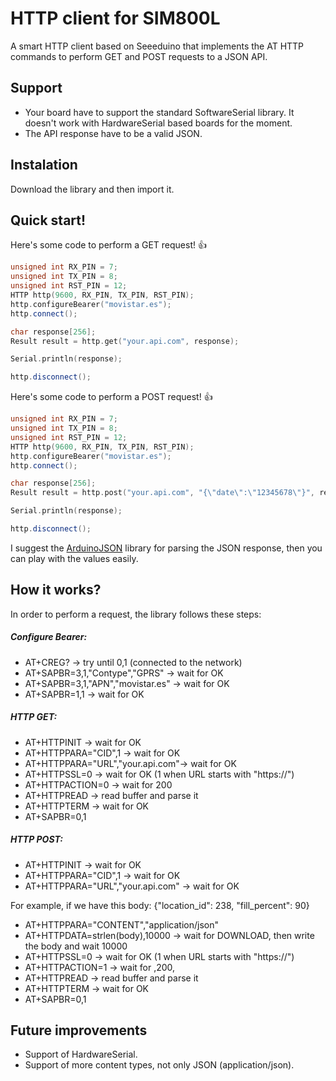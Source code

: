 
# HTTP client for SIM800L
A smart HTTP client based on Seeeduino that implements the AT HTTP commands to perform GET and POST requests to a JSON API.

## Support
* Your board have to support the standard SoftwareSerial library. It doesn't  work with HardwareSerial based boards for the moment.
* The API response have to be a valid JSON.

## Instalation
Download the library and then import it.

## Quick start!

Here's some code to perform a GET request! :+1:

``` c++
unsigned int RX_PIN = 7;
unsigned int TX_PIN = 8;
unsigned int RST_PIN = 12;
HTTP http(9600, RX_PIN, TX_PIN, RST_PIN);
http.configureBearer("movistar.es");
http.connect();

char response[256];
Result result = http.get("your.api.com", response);

Serial.println(response);

http.disconnect();

```

Here's some code to perform a POST request! :+1:

``` c++
unsigned int RX_PIN = 7;
unsigned int TX_PIN = 8;
unsigned int RST_PIN = 12;
HTTP http(9600, RX_PIN, TX_PIN, RST_PIN);
http.configureBearer("movistar.es");
http.connect();

char response[256];
Result result = http.post("your.api.com", "{\"date\":\"12345678\"}", response);

Serial.println(response);

http.disconnect();
```

I suggest the [ArduinoJSON](https://github.com/bblanchon/ArduinoJson) library for parsing the JSON response, then you can play with the values easily.


## How it works?
In order to perform a request, the library follows these steps:

##### Configure Bearer:

  - AT+CREG? -> try until 0,1 (connected to the network)
  - AT+SAPBR=3,1,"Contype","GPRS" -> wait for OK
  - AT+SAPBR=3,1,"APN","movistar.es" -> wait for OK
  - AT+SAPBR=1,1 -> wait for OK

##### HTTP GET:

  - AT+HTTPINIT -> wait for OK
  - AT+HTTPPARA="CID",1 -> wait for OK
  - AT+HTTPPARA="URL","your.api.com"-> wait for OK
  - AT+HTTPSSL=0 -> wait for OK (1 when URL starts with "https://")
  - AT+HTTPACTION=0 -> wait for 200
  - AT+HTTPREAD -> read buffer and parse it
  - AT+HTTPTERM -> wait for OK
  - AT+SAPBR=0,1

##### HTTP POST:
  - AT+HTTPINIT -> wait for OK
  - AT+HTTPPARA="CID",1 -> wait for OK
  - AT+HTTPPARA="URL","your.api.com" -> wait for OK

  For example, if we have this body: {"location_id": 238, "fill_percent": 90}

  - AT+HTTPPARA="CONTENT","application/json"
  - AT+HTTPDATA=strlen(body),10000 -> wait for DOWNLOAD, then write the body and wait 10000
  - AT+HTTPSSL=0 -> wait for OK (1 when URL starts with "https://")
  - AT+HTTPACTION=1 -> wait for ,200,
  - AT+HTTPREAD -> read buffer and parse it
  - AT+HTTPTERM -> wait for OK
  - AT+SAPBR=0,1

## Future improvements

- Support of HardwareSerial.
- Support of more content types, not only JSON (application/json).
